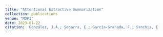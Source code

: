 ```yaml
---
title: "Attentional Extractive Summarization"
collection: publications
venue: "MDPI"
date: 2023-01-22
citation: 'González, J.Á.; Segarra, E.; García-Granada, F.; Sanchis, E.; Hurtado, L.-F. Attentional Extractive Summarization. Appl. Sci. 2023, 13, 1458. https://doi.org/10.3390/app13031458'
---
```

